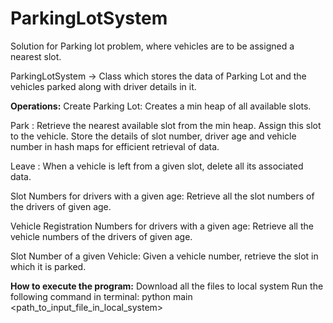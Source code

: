 # ParkingLotSystem
Solution for Parking lot problem, where vehicles are to be assigned a nearest slot.

ParkingLotSystem -> Class which stores the data of Parking Lot and the vehicles parked along with driver details in it.

**Operations:**
Create Parking Lot:
    Creates a min heap of all available slots.
    
Park :
    Retrieve the nearest available slot from the min heap. Assign this slot to the vehicle. Store the details of slot number, driver age and vehicle number in hash maps for efficient retrieval of data.
    
Leave :
    When a vehicle is left from a given slot, delete all its associated data.
    
Slot Numbers for drivers with a given age:
    Retrieve all the slot numbers of the drivers of given age.
    
Vehicle Registration Numbers for drivers with a given age:
    Retrieve all the vehicle numbers of the drivers of given age.

Slot Number of a given Vehicle:
    Given a vehicle number, retrieve the slot in which it is parked.
  
**How to execute the program:**
Download all the files to local system
Run the following command in terminal:
python main <path_to_input_file_in_local_system>
